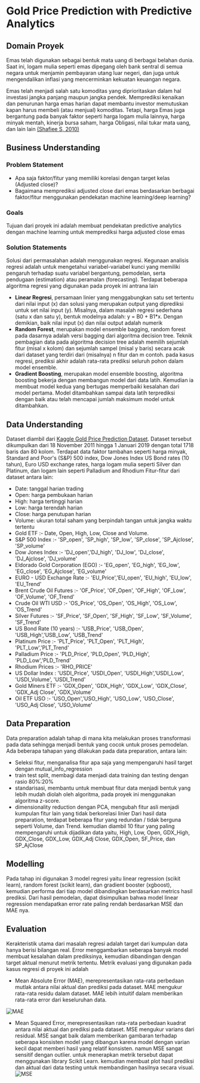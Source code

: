 # Gold Price Prediction with Predictive Analytics

## Domain Proyek
Emas telah digunakan sebagai bentuk mata uang di berbagai belahan dunia. Saat ini, logam mulia seperti emas dipegang oleh bank sentral di semua negara untuk menjamin pembayaran utang luar negeri, dan juga untuk mengendalikan inflasi yang mencerminkan kekuatan keuangan negara.

Emas telah menjadi salah satu komoditas yang diprioritaskan dalam hal investasi jangka panjang maupun jangka pendek. Memprediksi kenaikan dan penurunan harga emas harian dapat membantu investor memutuskan kapan harus membeli (atau menjual) komoditas. Tetapi, harga Emas juga bergantung pada banyak faktor seperti harga logam mulia lainnya, harga minyak mentah, kinerja bursa saham, harga Obligasi, nilai tukar mata uang, dan lain lain  [(Shafiee S, 2010)](https://www.sciencedirect.com/science/article/abs/pii/S0301420710000243)

## Business Understanding
### Problem Statement
- Apa saja faktor/fitur yang memiliki korelasi dengan target kelas (Adjusted close)?
- Bagaimana memprediksi adjusted close dari emas berdasarkan berbagai faktor/fitur menggunakan pendekatan machine learning/deep learning?

### Goals
Tujuan dari proyek ini adalah membuat pendekatan predictive analytics dengan machine learning untuk memprediksi harga adjusted close emas

### Solution Statements
Solusi dari permasalahan adalah menggunakan regresi. Kegunaan analisis regresi adalah untuk mengetahui variabel-variabel kunci yang memiliki pengaruh terhadap suatu variabel bergantung, pemodelan, serta pendugaan (estimation) atau peramalan (forecasting). Terdapat beberapa algoritma regresi yang digunakan pada proyek ini antrana lain
- **Linear Regresi**, persamaan linier yang menggabungkan satu set tertentu dari nilai input (x) dan solusi yang merupakan output yang diprediksi untuk set nilai input (y). Misalnya, dalam masalah regresi sederhana (satu x dan satu y), bentuk modelnya adalah:
y = B0 + B1*x.  Dengan demikian, baik nilai input (x) dan nilai output adalah numerik
- **Random Forest**, merupakan model ensemble bagging, random forest pada dasarnya adalah versi bagging dari algoritma decision tree. Teknik pembagian data pada algoritma decision tree adalah memilih sejumlah fitur (misal x kolom) dan sejumlah sampel (misal y baris) secara acak dari dataset yang terdiri dari (misalnya) n fitur dan m contoh. pada kasus regresi, prediksi akhir adalah rata-rata prediksi seluruh pohon dalam model ensemble.
- **Gradient Boosting**, merupakan model ensemble boosting, algoritma boosting bekerja dengan membangun model dari data latih. Kemudian ia membuat model kedua yang bertugas memperbaiki kesalahan dari model pertama. Model ditambahkan sampai data latih terprediksi dengan baik atau telah mencapai jumlah maksimum model untuk ditambahkan.

## Data Understanding
Dataset diambil dari [Kaggle Gold Price Prediction Dataset](https://www.kaggle.com/sid321axn/gold-price-prediction-dataset). Dataset tersebut dikumpulkan dari 18 November 2011 hingga 1 Januari 2019 dengan total 1718 baris dan 80 kolom. Terdapat data faktor tambahan seperti harga minyak, Standard and Poor's (S&P) 500 index, Dow Jones Index US Bond rates (10 tahun), Euro USD exchange rates, harga logam mulia seperti Silver dan Platinum, dan logam lain seperti Palladium and Rhodium
Fitur-fitur dari dataset antara lain:
- Date: tanggal harian trading
- Open: harga pembukaan harian
- High: harga tertinggi harian
- Low: harga terendah harian
- Close: harga penutupan harian
- Volume: ukuran total saham yang berpindah tangan untuk jangka waktu tertentu
- Gold ETF :- Date, Open, High, Low, Close and Volume.
- S&P 500 Index :- 'SP_open', 'SP_high', 'SP_low', 'SP_close', 'SP_Ajclose', 'SP_volume'
- Dow Jones Index :- 'DJ_open','DJ_high', 'DJ_low', 'DJ_close', 'DJ_Ajclose', 'DJ_volume'
- Eldorado Gold Corporation (EGO) :- 'EG_open', 'EG_high', 'EG_low', 'EG_close', 'EG_Ajclose', 'EG_volume'
- EURO - USD Exchange Rate :- 'EU_Price','EU_open', 'EU_high', 'EU_low', 'EU_Trend'
- Brent Crude Oil Futures :- 'OF_Price', 'OF_Open', 'OF_High', 'OF_Low', 'OF_Volume', 'OF_Trend'
- Crude Oil WTI USD :- 'OS_Price', 'OS_Open', 'OS_High', 'OS_Low', 'OS_Trend'
- Silver Futures :- 'SF_Price', 'SF_Open', 'SF_High', 'SF_Low', 'SF_Volume', 'SF_Trend'
- US Bond Rate (10 years) :- 'USB_Price', 'USB_Open', 'USB_High','USB_Low', 'USB_Trend'
- Platinum Price :- 'PLT_Price', 'PLT_Open', 'PLT_High', 'PLT_Low','PLT_Trend'
- Palladium Price :- 'PLD_Price', 'PLD_Open', 'PLD_High', 'PLD_Low','PLD_Trend'
- Rhodium Prices :- 'RHO_PRICE'
- US Dollar Index : 'USDI_Price', 'USDI_Open', 'USDI_High','USDI_Low', 'USDI_Volume', 'USDI_Trend'
- Gold Miners ETF :- 'GDX_Open', 'GDX_High', 'GDX_Low', 'GDX_Close', 'GDX_Adj Close', 'GDX_Volume'
- Oil ETF USO :- 'USO_Open','USO_High', 'USO_Low', 'USO_Close', 'USO_Adj Close', 'USO_Volume'

## Data Preparation
Data preparation adalah tahap di mana kita melakukan proses transformasi pada data sehingga menjadi bentuk yang cocok untuk proses pemodelan. Ada beberapa tahapan yang dilakukan pada data preparation, antara lain:
* Seleksi fitur, menganalisa fitur apa saja yang mempengaruhi hasil target dengan mutual_info_regression
* train test split, membagi data menjadi data training dan testing dengan rasio 80%:20%
* standarisasi, membantu untuk membuat fitur data menjadi bentuk yang lebih mudah diolah oleh algoritma, pada proyek ini menggunakan algoritma z-score.
* dimensionality reduction dengan PCA, mengubah fitur asli menjadi kumpulan fitur lain yang tidak berkorelasi linier
Dari hasil data preparation, terdapat beberapa fitur yang redundan / tidak berguna seperti Volume, dan Trend. kemudian diambil 10 fitur yang paling mempengaruhi untuk dijadikan data yaitu, High, Low, Open, GDX_High, GDX_Close, GDX_Low, GDX_Adj Close, GDX_Open, SF_Price, dan SP_AjClose

## Modelling
Pada tahap ini digunakan 3 model regresi yaitu linear regression (scikit learn), random forest (scikit learn), dan gradient booster (xgboost), kemudian performa dari tiap model dibandingkan berdasarkan metrics hasil prediksi. Dari hasil pemodelan, dapat disimpulkan bahwa model linear regression mendapatkan error rate paling rendah berdasarkan MSE dan MAE nya.

## Evaluation
Kerakteristik utama dari masalah regresi adalah target dari kumpulan data hanya berisi bilangan real. Error menggambarkan seberapa banyak model membuat kesalahan dalam prediksinya, kemudian dibandingan dengan target aktual menurut metrik tertentu. Metrik evaluasi yang digunakan pada kasus regresi di proyek ini adalah
- Mean Absolute Error (MAE), merepresentasikan rata-rata perbedaan mutlak antara nilai aktual dan prediksi pada dataset. MAE mengukur rata-rata residu dalam dataset. MAE lebih intuitif dalam memberikan rata-rata error dari keseluruhan data.

![MAE](https://1.bp.blogspot.com/-OY4iwFkwEdQ/X8J8nmJFPFI/AAAAAAAACYo/hFjo4vbDdWguXH5XKhHEXWihbKKIkZA_wCLcBGAsYHQ/s241/Rumus%2BMAE.jpg)
- Mean Squared Error, merepresentasikan rata-rata perbedaan kuadrat antara nilai aktual dan prediksi pada dataset. MSE mengukur varians dari residual. MSE sangat baik dalam memberikan gambaran terhadap seberapa konsisten model yang dibangun karena model dengan varian kecil dapat memberi hasil yang relatif konsisten. namun MSE sangat sensitif dengan outlier.
untuk menerapkan metrik tersebut dapat menggunakan library Scikit Learn. kemudian membuat plot hasil prediksi dan aktual dari data testing untuk membandingan hasilnya secara visual.
![MSE](https://1.bp.blogspot.com/--Ktw4spozkk/X8J61DTY_2I/AAAAAAAACYc/syREhWmXAWA22_uhAo1e4DwBcRulroEjwCLcBGAsYHQ/s277/Rumus%2BMSE.jpg)








